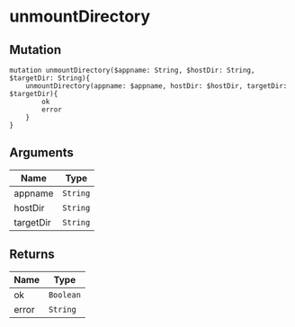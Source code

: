 # unmountDirectory

## Mutation

```
mutation unmountDirectory($appname: String, $hostDir: String, $targetDir: String){
    unmountDirectory(appname: $appname, hostDir: $hostDir, targetDir: $targetDir){
        ok
        error
    }
}
```

## Arguments

Name | Type
---- | ---- 
appname | `String`
hostDir | `String`
targetDir | `String`

## Returns

Name | Type
---- | ----
ok | `Boolean`
error | `String`
